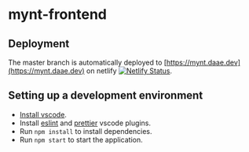 # mynt-frontend

## Deployment
The master branch is automatically deployed to [https://mynt.daae.dev](https://mynt.daae.dev) on netlify [![Netlify Status](https://api.netlify.com/api/v1/badges/b2e10304-122d-43a7-a21f-33c085b91c67/deploy-status)](https://app.netlify.com/sites/priceless-hugle-2779f6/deploys).

## Setting up a development environment

- [Install vscode](https://code.visualstudio.com/).
- Install [eslint](https://marketplace.visualstudio.com/items?itemName=dbaeumer.vscode-eslint) and [prettier](https://marketplace.visualstudio.com/items?itemName=esbenp.prettier-vscode) vscode plugins.
- Run `npm install` to install dependencies.
- Run `npm start` to start the application.

